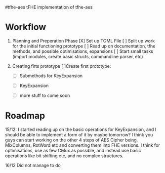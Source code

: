 #tfhe-aes
tFHE implementation of tfhe-aes


# Workflow

1. Planning and Preperation Phase
[X] Set up TOML File
[ ] Split up work for the initial functioning prototype
[ ] Read up on documentation, tfhe methods, and possible optimisations, expansions
[ ] Start small tasks (import modules, create basic structs, commandline parser, etc)

2. Creating firts prototype
[ ]Create first prototype:
    - [ ] Submethods for KeyExpansion
    - [ ] KeyExpansion
    - [ ] more stuff to come soon



# Roadmap

15/12: I started reading up on the basic operations for KeyExpansion, and I should be able to implement a form of it by maybe tomorrow? I think you guys can start working on the other 4 steps of AES Cipher being, MixColumns, RotWord etc and converting them into FHE versions. I think for optimisations, use as few CMux as possible, and instead use basic operations like bit shifting etc, and no complex structures. 

16/12 Did not manage to do 
